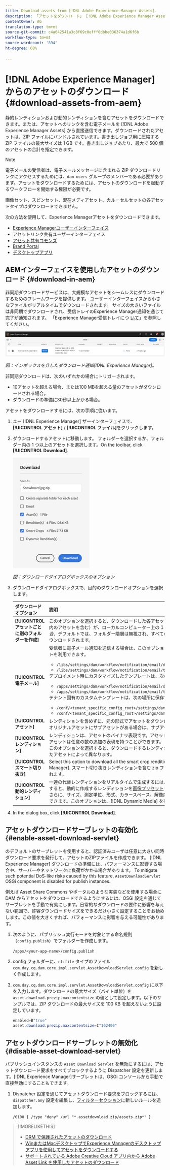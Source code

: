 ```yaml
---
title: Download assets from [!DNL Adobe Experience Manager Assets].
description: 「アセットをダウンロード」 [!DNL Adobe Experience Manager Assets] フロームを使用して、ダウンロード機能を有効または無効にします。
contentOwner: AG
translation-type: tm+mt
source-git-commit: c4a642541a3c8f69c0efff0dbbe036374a1d6f6b
workflow-type: tm+mt
source-wordcount: '894'
ht-degree: 68%

---
```



# [!DNL Adobe Experience Manager] からのアセットのダウンロード {#download-assets-from-aem}

静的レンディションおよび動的レンディションを含むアセットをダウンロードできます。または、アセットへのリンクを含む電子メールを [!DNL Adobe Experience Manager Assets] から直接送信できます。ダウンロードされたアセットは、ZIP ファイルにバンドルされています。書き出しジョブ用に圧縮する ZIP ファイルの最大サイズは 1 GB です。書き出しジョブあたり、最大で 500 個のアセットの合計を指定できます。

>[!NOTE]
>
>電子メールの受信者は、電子メールメッセージに含まれる ZIP ダウンロードリンクにアクセスするためには、`dam-users` グループのメンバーである必要があります。アセットをダウンロードするためには、アセットのダウンロードを起動するワークフローを開始する権限が必要です。

画像セット、スピンセット、混在メディアセット、カルーセルセットの各アセットタイプはダウンロードできません。

次の方法を使用して、Experience Managerアセットをダウンロードできます。

* [Experience Managerユーザーインターフェイス](#download-in-aem)
* アセットリンク共有ユーザーインターフェイス
* [アセット共有コモンズ](https://adobe-marketing-cloud.github.io/asset-share-commons/)
* [Brand Portal](https://docs.adobe.com/content/help/en/experience-manager-brand-portal/using/introduction/brand-portal.html)
* [デスクトップアプリ](https://docs.adobe.com/content/help/en/experience-manager-desktop-app/using/using.html#download-assets)

## AEMインターフェイスを使用したアセットのダウンロード {#download-in-aem}

非同期ダウンロードサービスは、大規模なアセットをシームレスにダウンロードするためのフレームワークを提供します。 ユーザーインターフェイスから小さなファイルがリアルタイムでダウンロードされます。 サイズの大きいファイルは非同期でダウンロードされ、受信トレイのExperience Manager通知を通じて完了が通知されます。 「Experience Manager受信トレイにつ [いて](https://docs.adobe.com/content/help/en/experience-manager-cloud-service/sites/authoring/getting-started/inbox.html)」を参照してください。

![ダウンロード通知](assets/download-notification.png)

*図：インボックスを介したダウンロード通知[!DNL Experience Manager]。*

非同期ダウンロードは、次のいずれかの場合にトリガーされます。

* 10アセットを超える場合、または100 MBを超える量のアセットがダウンロードされる場合。
* ダウンロードの準備に30秒以上かかる場合。

アセットをダウンロードするには、次の手順に従います。

1. ユー [!DNL Experience Manager] ザーインターフェイスで、 **[!UICONTROL アセット]** / **[!UICONTROL ファイル]**&#x200B;をクリックします。
1. ダウンロードするアセットに移動します。 フォルダーを選択するか、フォルダー内の 1 つ以上のアセットを選択します。On the toolbar, click **[!UICONTROL Download]**.

   ![アセットを [!DNL Experience Manager Assets]](/help/assets/assets/asset-download1.png)

   *図：ダウンロードダイアログボックスのオプション*

1. ダウンロードダイアログボックスで、目的のダウンロードオプションを選択します。

   | ダウンロードオプション | 説明 |
   |---|---|
   | **[!UICONTROL アセットごとに別のフォルダーを作成]** | このオプションを選択すると、ダウンロードした各アセット（アセットの親フォルダーの下にネストされた子フォルダー内のアセットを含む）が、ローカルコンピューター上の 1 つのフォルダーに含まれます。このオプションを&#x200B;*選択しない場合*、デフォルトでは、フォルダー階層は無視され、すべてのアセットがローカルコンピューターの 1 つのフォルダーにダウンロードされます。 |
   | **[!UICONTROL 電子メール]** | 受信者に電子メール通知を送信する場合は、このオプションを選択します。次の場所にある標準の電子メールテンプレートを利用できます。<ul><li>`/libs/settings/dam/workflow/notification/email/downloadasset`.</li><li>`/libs/settings/dam/workflow/notification/email/transientworkflowcompleted`.</li></ul> デプロイメント時にカスタマイズしたテンプレートは、次の場所で利用できます。 <ul><li>`/apps/settings/dam/workflow/notification/email/downloadasset`.</li><li>`/apps/settings/dam/workflow/notification/email/transientworkflowcompleted`.</li></ul>テナント固有のカスタムテンプレートは、次の場所に保存できます。<ul><li>`/conf/<tenant_specific_config_root>/settings/dam/workflow/notification/email/downloadasset`.</li><li>`/conf/<tenant_specific_config_root>/settings/dam/workflow/notification/email/transientworkflowcompleted`.</li></ul> |
   | **[!UICONTROL アセット]** | レンディションを含めずに、元の形式でアセットをダウンロードする場合に、このオプションを選択します。<br>オリジナルアセットにサブアセットがある場合は、サブアセットオプションを使用できます。 |
   | **[!UICONTROL レンディション]** | レンディションは、アセットのバイナリ表現です。アセットは、（アップロードされたファイルの）一次表現を持ちます。アセットは任意の数の追加の表現を持つことができます。<br>このオプションを選択すると、ダウンロードするレンディションを選択できます。使用できるレンディションは、選択したアセットによって異なります。 |
   | **[!UICONTROL スマート切り抜き]** | Select this option to download all the smart crop renditions of the selected asset from within [!DNL Experience Manager]. スマート切り抜きレンディションを含む zip ファイルが作成され、ローカルコンピューターにダウンロードされます。 |
   | **[!UICONTROL 動的レンディション]** | 一連の代替レンディションをリアルタイムで生成するには、このオプションを選択します。また、このオプションを選択すると、動的に作成するレンディションを[画像プリセット](/help/assets/dynamic-media/image-presets.md)リストから選択します。<br>さらに、サイズ、測定単位、形式、カラースペース、解像度および、画像の反転用などのオプションの画像修飾子を選択できます。このオプションは、[!DNL Dynamic Media] を有効にしている場合にのみ使用できます。 |

1. In the dialog box, click **[!UICONTROL Download]**.

## アセットダウンロードサーブレットの有効化 {#enable-asset-download-servlet}

のデフォルトのサーブレットを使用すると、認証済みユーザは任意に大きい同時ダウンロード要求を発行して、アセットのZIPファイルを作成できます。 [!DNL Experience Manager] ダウンロードの準備には、パフォーマンスに影響する場合や、サーバーやネットワークに負荷がかかる場合があります。 To mitigate such potential DoS-like risks caused by this feature, `AssetDownloadServlet` OSGi component is disabled for publish instances.

例えば Asset Share Commons やポータルのような実装などを使用する場合に DAM からアセットをダウンロードできるようにするには、OSGi 設定を通じてサーブレットを手動で有効にします。日常的なダウンロードの要件に影響を与えない範囲で、許容ダウンロードサイズをできるだけ小さく設定することをお勧めします。この値を大きくすれば、パフォーマンスに影響を与える可能性があります。

1. 次のように、パブリッシュ実行モードを対象とする命名規則（`config.publish`）でフォルダーを作成します。

   `/apps/<your-app-name>/config.publish`

1. config フォルダーに、`nt:file` タイプのファイル `com.day.cq.dam.core.impl.servlet.AssetDownloadServlet.config` を新しく作成します。
1. `com.day.cq.dam.core.impl.servlet.AssetDownloadServlet.config` に以下を入力します。ダウンロードの最大サイズ（バイト単位）を `asset.download.prezip.maxcontentsize` の値として設定します。以下のサンプルでは、ZIP ダウンロードの最大サイズを 100 KB を超えないように設定しています。

   ```java
   enabled=B"true"
   asset.download.prezip.maxcontentsize=I"102400"
   ```

## アセットダウンロードサーブレットの無効化 {#disable-asset-download-servlet}

 パブリッシュインスタンスの `Asset Download Servlet` を無効にするには、アセットダウンロード要求をすべてブロックするように Dispatcher 設定を更新します。[!DNL Experience Manager]サーブレットは、OSGi コンソールから手動で直接無効にすることもできます。

1. Dispatcher 設定を通じてアセットダウンロード要求をブロックするには、`dispatcher.any` 設定を編集し、[フィルターセクション](https://docs.adobe.com/content/help/en/experience-manager-dispatcher/using/configuring/dispatcher-configuration.html#defining-a-filter)に新しいルールを追加します。

   `/0100 { /type "deny" /url "*.assetdownload.zip/assets.zip*" }`

>[!MORELIKETHIS]
>
>* [DRM で保護されたアセットのダウンロード](drm.md)
>* [WinまたはMacデスクトップでExperience Managerのデスクトップアプリを使用してアセットをダウンロードする](https://helpx.adobe.com/jp/experience-manager/desktop-app/aem-desktop-app.html)
>* [サポートされている Adobe Creative Cloud アプリ内から Adobe Asset Link を使用したアセットのダウンロード](https://helpx.adobe.com/jp/enterprise/using/manage-assets-using-adobe-asset-link.html)

